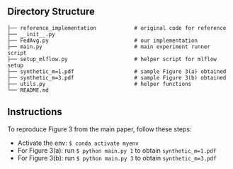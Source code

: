 ## Directory Structure

```
├── reference_implementation            # original code for reference
├── __init__.py
├── FedAvg.py                           # our implementation
├── main.py                             # main experiment runner script
├── setup_mlflow.py                     # helper script for mlflow setup
├── synthetic_m=1.pdf                   # sample Figure 3(a) obtained
├── synthetic_m=3.pdf                   # sample Figure 3(b) obtained
├── utils.py                            # helper functions
└── README.md
```

## Instructions
To reproduce Figure 3 from the main paper, follow these steps:
* Activate the env: `$ conda activate myenv`
* For Figure 3(a): run `$ python main.py 1` to obtain `synthetic_m=1.pdf`
* For Figure 3(b): run `$ python main.py 3` to obtain `synthetic_m=3.pdf`